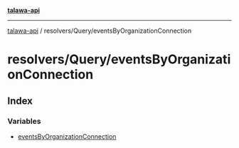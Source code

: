 [**talawa-api**](../../../README.md)

***

[talawa-api](../../../modules.md) / resolvers/Query/eventsByOrganizationConnection

# resolvers/Query/eventsByOrganizationConnection

## Index

### Variables

- [eventsByOrganizationConnection](variables/eventsByOrganizationConnection.md)
